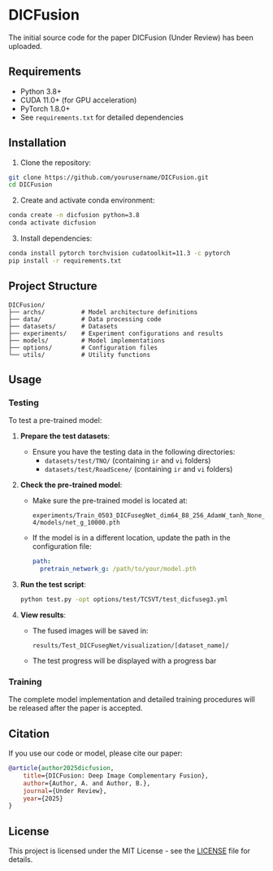 # DICFusion

The initial source code for the paper DICFusion (Under Review) has been uploaded.

## Requirements

- Python 3.8+
- CUDA 11.0+ (for GPU acceleration)
- PyTorch 1.8.0+
- See `requirements.txt` for detailed dependencies

## Installation

1. Clone the repository:
```bash
git clone https://github.com/yourusername/DICFusion.git
cd DICFusion
```

2. Create and activate conda environment:
```bash
conda create -n dicfusion python=3.8
conda activate dicfusion
```

3. Install dependencies:
```bash
conda install pytorch torchvision cudatoolkit=11.3 -c pytorch
pip install -r requirements.txt
```

## Project Structure

```
DICFusion/
├── archs/          # Model architecture definitions
├── data/           # Data processing code
├── datasets/       # Datasets
├── experiments/    # Experiment configurations and results
├── models/         # Model implementations
├── options/        # Configuration files
└── utils/          # Utility functions
```

## Usage

### Testing

To test a pre-trained model:

1. **Prepare the test datasets**:
   - Ensure you have the testing data in the following directories:
     - `datasets/test/TNO/` (containing `ir` and `vi` folders)
     - `datasets/test/RoadScene/` (containing `ir` and `vi` folders)

2. **Check the pre-trained model**:
   - Make sure the pre-trained model is located at:
     ```
     experiments/Train_0503_DICFusegNet_dim64_B8_256_AdamW_tanh_None_Sobely1_MAF_CLIP0.1_1e-4/models/net_g_10000.pth
     ```
   - If the model is in a different location, update the path in the configuration file:
     ```yaml
     path:
       pretrain_network_g: /path/to/your/model.pth
     ```

3. **Run the test script**:
   ```bash
   python test.py -opt options/test/TCSVT/test_dicfuseg3.yml
   ```

4. **View results**:
   - The fused images will be saved in:
     ```
     results/Test_DICFusegNet/visualization/[dataset_name]/
     ```
   - The test progress will be displayed with a progress bar

### Training

The complete model implementation and detailed training procedures will be released after the paper is accepted.

## Citation

If you use our code or model, please cite our paper:

```bibtex
@article{author2025dicfusion,
    title={DICFusion: Deep Image Complementary Fusion},
    author={Author, A. and Author, B.},
    journal={Under Review},
    year={2025}
}
```

## License

This project is licensed under the MIT License - see the [LICENSE](LICENSE) file for details. 
